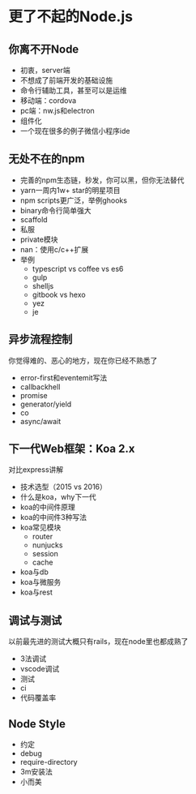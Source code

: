 # 更了不起的Node.js

## 你离不开Node

- 初衷，server端
- 不想成了前端开发的基础设施
- 命令行辅助工具，甚至可以是运维
- 移动端：cordova
- pc端：nw.js和electron
- 组件化
- 一个现在很多的例子微信小程序ide

## 无处不在的npm

- 完善的npm生态链，秒发，你可以黑，但你无法替代
- yarn一周内1w+ star的明星项目
- npm scripts更广泛，举例ghooks
- binary命令行简单强大
- scaffold
- 私服
- private模块
- nan：使用c/c++扩展
- 举例
  - typescript vs coffee vs es6
  - gulp
  - shelljs
  - gitbook vs hexo
  - yez
  - je

## 异步流程控制

你觉得难的、恶心的地方，现在你已经不熟悉了

- error-first和eventemit写法
- callbackhell
- promise
- generator/yield
- co
- async/await

## 下一代Web框架：Koa 2.x

对比express讲解

- 技术选型（2015 vs 2016）
- 什么是koa，why下一代
- koa的中间件原理
- koa的中间件3种写法
- koa常见模块
  - router
  - nunjucks
  - session
  - cache
- koa与db
- koa与微服务
- koa与rest

## 调试与测试

以前最先进的测试大概只有rails，现在node里也都成熟了

- 3法调试
- vscode调试
- 测试
- ci
- 代码覆盖率

## Node Style

- 约定
- debug
- require-directory
- 3m安装法
- 小而美
